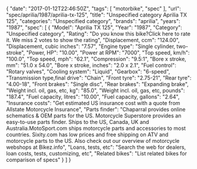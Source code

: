 {
    "date": "2017-01-12T22:46:50Z",
    "tags": [
        "motorbike",
        "spec"
    ],
    "url": "spec\/aprilia\/1987\/aprilia-tx-125",
    "title": "Unspecified category Aprilia TX 125",
    "categories": "Unspecified category",
    "brands": "aprilia",
    "years": "1987",
    "spec": [
        {
            "Model": "Aprilia TX 125",
            "Year": "1987",
            "Category": "Unspecified category",
            "Rating": "Do you know this bike?Click here to rate it. We miss 2 votes to show the rating",
            "Displacement, ccm": "124.00",
            "Displacement, cubic inches": "7.57",
            "Engine type": "Single cylinder, two-stroke",
            "Power, HP": "10.00",
            "Power at RPM": "7000",
            "Top speed, km\/h": "100.0",
            "Top speed, mph": "62.1",
            "Compression": "9.5:1",
            "Bore x stroke, mm": "51.0 x 54.0",
            "Bore x stroke, inches": "2.0 x 2.1",
            "Fuel control": "Rotary valves",
            "Cooling system": "Liquid",
            "Gearbox": "6-speed",
            "Transmission type,final drive": "Chain",
            "Front tyre": "2.75-21",
            "Rear tyre": "4.00-18",
            "Front brakes": "Single disc",
            "Rear brakes": "Expanding brake",
            "Weight incl. oil, gas, etc, kg": "85.0",
            "Weight incl. oil, gas, etc, pounds": "187.4",
            "Fuel capacity, litres": "10.00",
            "Fuel capacity, gallons": "2.64",
            "Insurance costs": "Get estimated US insurance cost with a quote from Allstate Motorcycle Insurance",
            "Parts finder": "Chaparral provides online schematics & OEM parts for the US.   Motorcycle Superstore provides an easy-to-use parts finder. Ships to the US, Canada, UK and Australia.MotoSport.com ships motorcycle parts and accessories to most countries.    Sixity.com has low prices and free shipping on ATV and motorcycle parts to the US. Also check out our overview of motorcycle webshops at Bikez.info",
            "Loans, tests, etc": "Search the web for dealers, loan costs, tests, customizing, etc",
            "Related bikes": "List related bikes for comparison of specs"
        }
    ]
}